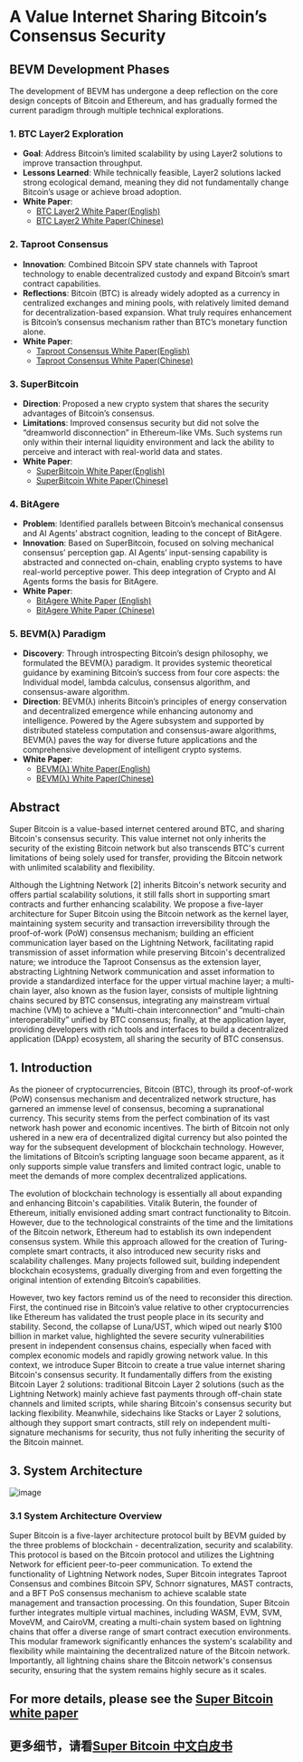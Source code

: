 # A Value Internet Sharing Bitcoin’s Consensus Security

## BEVM Development Phases
The development of BEVM has undergone a deep reflection on the core design concepts of Bitcoin and Ethereum, and has gradually formed the current paradigm through multiple technical explorations.
### 1. BTC Layer2 Exploration
- **Goal**: Address Bitcoin’s limited scalability by using Layer2 solutions to improve transaction throughput.  
- **Lessons Learned**: While technically feasible, Layer2 solutions lacked strong ecological demand, meaning they did not fundamentally change Bitcoin’s usage or achieve broad adoption.  
- **White Paper**: 
  - [BTC Layer2 White Paper(English)](https://github.com/BitAgere/BitAgere_WhitePaper/blob/main/docs/BEVM_Whitepaper2023_EN.pdf) 
  - [BTC Layer2 White Paper(Chinese)](https://github.com/BitAgere/BitAgere_WhitePaper/blob/main/docs/BEVM_Whitepaper2023_CN.pdf)

### 2. Taproot Consensus
- **Innovation**: Combined Bitcoin SPV state channels with Taproot technology to enable decentralized custody and expand Bitcoin’s smart contract capabilities.  
- **Reflections**: Bitcoin (BTC) is already widely adopted as a currency in centralized exchanges and mining pools, with relatively limited demand for decentralization-based expansion. What truly requires enhancement is Bitcoin’s consensus mechanism rather than BTC’s monetary function alone.  
- **White Paper**: 
  - [Taproot Consensus White Paper(English)](https://github.com/BitAgere/BitAgere_WhitePaper/blob/main/docs/Taproot_Consensus_yellow_paper.pdf)
  - [Taproot Consensus White Paper(Chinese)](https://github.com/BitAgere/BitAgere_WhitePaper/blob/main/docs/Taproot_Consensus_CN.pdf)

### 3. SuperBitcoin
- **Direction**: Proposed a new crypto system that shares the security advantages of Bitcoin’s consensus.  
- **Limitations**: Improved consensus security but did not solve the “dreamworld disconnection” in Ethereum-like VMs. Such systems run only within their internal liquidity environment and lack the ability to perceive and interact with real-world data and states.  
- **White Paper**: 
  - [SuperBitcoin White Paper(English)](https://github.com/BitAgere/BitAgere_WhitePaper/blob/main/docs/Super_Bitcoin_Whitepaper.pdf)
  - [SuperBitcoin White Paper(Chinese)](https://github.com/BitAgere/BitAgere_WhitePaper/blob/main/docs/Super_Bitcoin_Whitepaper_CN.pdf)

### 4. BitAgere
- **Problem**: Identified parallels between Bitcoin’s mechanical consensus and AI Agents’ abstract cognition, leading to the concept of BitAgere.  
- **Innovation**: Based on SuperBitcoin, focused on solving mechanical consensus’ perception gap. AI Agents’ input-sensing capability is abstracted and connected on-chain, enabling crypto systems to have real-world perceptive power. This deep integration of Crypto and AI Agents forms the basis for BitAgere.  
- **White Paper**:  
  - [BitAgere White Paper (English)](https://github.com/BitAgere/BitAgere_WhitePaper/blob/main/docs/BitAgere_A_multi-dimensional_Agere_interconnection_system_based_on_Bitcoin.pdf)
  - [BitAgere White Paper (Chinese)](https://github.com/BitAgere/BitAgere_WhitePaper/blob/main/docs/BitAgere_一个以Bitcoin为底层的多元Agere互联系统.pdf)  

### 5. BEVM(λ) Paradigm
- **Discovery**: Through introspecting Bitcoin’s design philosophy, we formulated the BEVM(λ) paradigm. It provides systemic theoretical guidance by examining Bitcoin’s success from four core aspects: the Individual model, lambda calculus, consensus algorithm, and consensus-aware algorithm.  
- **Direction**: BEVM(λ) inherits Bitcoin’s principles of energy conservation and decentralized emergence while enhancing autonomy and intelligence. Powered by the Agere subsystem and supported by distributed stateless computation and consensus-aware algorithms, BEVM(λ) paves the way for diverse future applications and the comprehensive development of intelligent crypto systems.  
- **White Paper**:
  - [BEVM(λ) White Paper(English)](https://github.com/BitAgere/BitAgere_WhitePaper/blob/main/docs/Agere_Consensus_Intelligent_Cryptocurrency_Design_Based_on_BEVM.pdf)
  - [BEVM(λ) White Paper(Chinese)](https://github.com/BitAgere/BitAgere_WhitePaper/blob/main/docs/Agere共识_基于BEVM(λ)的智能加密货币设计.pdf)

## Abstract
Super Bitcoin is a value-based internet centered around BTC, and sharing Bitcoin's consensus security. 
This value internet not only inherits the security of the existing Bitcoin network but also transcends BTC's current limitations of being solely used for transfer, providing the Bitcoin network with unlimited scalability and flexibility.

Although the Lightning Network [2] inherits Bitcoin's network security and offers partial scalability solutions, it still falls short in supporting smart contracts and further enhancing scalability.
We propose a five-layer architecture for Super Bitcoin using the Bitcoin network as the kernel layer, maintaining system security and transaction irreversibility through the proof-of-work (PoW) consensus mechanism; building an efficient communication layer based on the Lightning Network, facilitating rapid transmission of asset information while preserving Bitcoin's decentralized nature;
we introduce the Taproot Consensus as the extension layer, abstracting Lightning Network communication and asset information to provide a standardized interface for the upper virtual machine layer;
a multi-chain layer, also known as the fusion layer, consists of multiple lightning chains secured by BTC consensus, integrating any mainstream virtual machine (VM) to achieve a "Multi-chain interconnection“ and ”multi-chain interoperability” unified by BTC consensus;
finally, at the application layer, providing developers with rich tools and interfaces to build a decentralized application (DApp) ecosystem, all sharing the security of BTC consensus.

## 1. Introduction
As the pioneer of cryptocurrencies, Bitcoin (BTC), through its proof-of-work (PoW) consensus mechanism and decentralized network structure, has garnered an immense level of consensus, becoming a supranational currency. This security stems from the perfect combination of its vast network hash power and economic incentives.
The birth of Bitcoin not only ushered in a new era of decentralized digital currency but also pointed the way for the subsequent development of blockchain technology. 
However, the limitations of Bitcoin’s scripting language soon became apparent, as it only supports simple value transfers and limited contract logic, unable to meet the demands of more complex decentralized applications.

The evolution of blockchain technology is essentially all about expanding and enhancing Bitcoin's capabilities.
Vitalik Buterin, the founder of Ethereum, initially envisioned adding smart contract functionality to Bitcoin. 
However, due to the technological constraints of the time and the limitations of the Bitcoin network, Ethereum had to establish its own independent consensus system. 
While this approach allowed for the creation of Turing-complete smart contracts, it also introduced new security risks and scalability challenges. 
Many projects followed suit, building independent blockchain ecosystems, gradually diverging from and even forgetting the original intention of extending Bitcoin’s capabilities.

However, two key factors remind us of the need to reconsider this direction. 
First, the continued rise in Bitcoin’s value relative to other cryptocurrencies like Ethereum has validated the trust people place in its security and stability. 
Second, the collapse of Luna/UST, which wiped out nearly $100 billion in market value, highlighted the severe security vulnerabilities present in independent consensus chains, especially when faced with complex economic models and rapidly growing network value.
In this context, we introduce Super Bitcoin to create a true value internet sharing Bitcoin's consensus security.
It fundamentally differs from the existing Bitcoin Layer 2 solutions: traditional Bitcoin Layer 2 solutions (such as the Lightning Network) mainly achieve fast payments through off-chain state channels and limited scripts, while sharing Bitcoin's consensus security but lacking flexibility.
Meanwhile, sidechains  like Stacks or Layer 2 solutions, although they support smart contracts, still rely on independent multi-signature mechanisms for security, thus not fully inheriting the security of the Bitcoin mainnet.


## 3. System Architecture
![image](https://github.com/user-attachments/assets/04785c9a-0665-483f-a892-b257f4aec2d9)

### 3.1 System Architecture Overview
Super Bitcoin is a five-layer architecture protocol built by BEVM guided by the three problems of blockchain - decentralization, security and scalability.
This protocol is based on the Bitcoin protocol and utilizes the Lightning Network for efficient peer-to-peer communication. 
To extend the functionality of Lightning Network nodes, Super Bitcoin integrates Taproot Consensus and combines Bitcoin SPV, Schnorr signatures, MAST contracts, and a BFT PoS consensus mechanism to achieve scalable state management and transaction processing.
On this foundation, Super Bitcoin further integrates multiple virtual machines, including WASM, EVM, SVM, MoveVM, and CairoVM, creating a multi-chain system based on lightning chains that offer a diverse range of smart contract execution environments.
This modular framework significantly enhances the system's scalability and flexibility while maintaining the decentralized nature of the Bitcoin network. 
Importantly, all lightning chains share the Bitcoin network's consensus security, ensuring that the system remains highly secure as it scales.


## For more details, please see the [Super Bitcoin white paper](https://github.com/btclayer2/SuperBitcoin/blob/main/Super%20Bitcoin%20Whitepaper.pdf)
## 更多细节，请看[Super Bitcoin 中文白皮书](https://github.com/btclayer2/SuperBitcoin/blob/main/Super%20Bitcoin%20%E4%B8%AD%E6%96%87%E7%99%BD%E7%9A%AE%E4%B9%A6.pdf)
